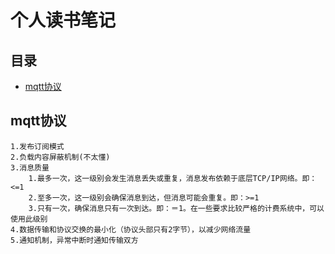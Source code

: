 个人读书笔记
============
## 目录
* [mqtt协议](#1)

## <a name="1">mqtt协议</a>
	1.发布订阅模式
	2.负载内容屏蔽机制(不太懂)	
	3.消息质量
		1.最多一次，这一级别会发生消息丢失或重复，消息发布依赖于底层TCP/IP网络。即：<=1
		2.至多一次，这一级别会确保消息到达，但消息可能会重复。即：>=1
		3.只有一次，确保消息只有一次到达。即：＝1。在一些要求比较严格的计费系统中，可以使用此级别
	4.数据传输和协议交换的最小化（协议头部只有2字节），以减少网络流量
	5.通知机制，异常中断时通知传输双方	

